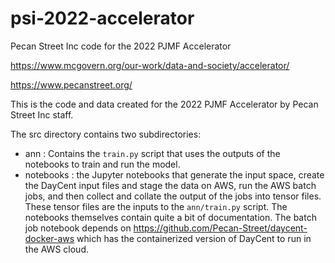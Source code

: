 # psi-2022-accelerator
Pecan Street Inc code for the 2022 PJMF Accelerator

https://www.mcgovern.org/our-work/data-and-society/accelerator/

https://www.pecanstreet.org/


This is the code and data created for the 2022 PJMF Accelerator by Pecan Street Inc staff.

The src directory contains two subdirectories:

- ann : Contains the `train.py` script that uses the outputs of the notebooks to train and run the model.
- notebooks : the Jupyter notebooks that generate the input space, create the DayCent input files and stage the data on AWS, run the AWS batch jobs, and then collect and collate the output of the jobs into tensor files. These tensor files are the inputs to the `ann/train.py` script. The notebooks themselves contain quite a bit of documentation. The batch job notebook depends on https://github.com/Pecan-Street/daycent-docker-aws which has the containerized version of DayCent to run in the AWS cloud.